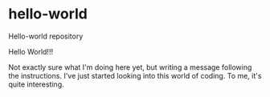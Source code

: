 # hello-world
Hello-world repository

Hello World!!!

Not exactly sure what I'm doing here yet, but writing a message following the instructions. 
I've just started looking into this world of coding. To me, it's quite interesting.
